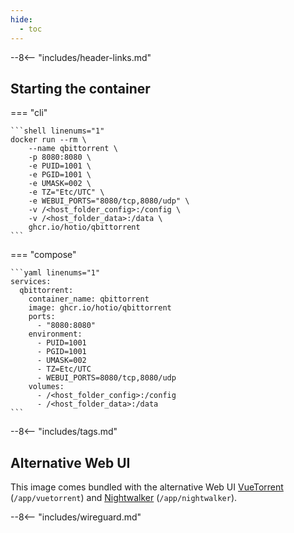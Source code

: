 ```yaml
---
hide:
  - toc
---
```


--8<-- "includes/header-links.md"

## Starting the container

=== "cli"

    ```shell linenums="1"
    docker run --rm \
        --name qbittorrent \
        -p 8080:8080 \
        -e PUID=1001 \
        -e PGID=1001 \
        -e UMASK=002 \
        -e TZ="Etc/UTC" \
        -e WEBUI_PORTS="8080/tcp,8080/udp" \
        -v /<host_folder_config>:/config \
        -v /<host_folder_data>:/data \
        ghcr.io/hotio/qbittorrent
    ```

=== "compose"

    ```yaml linenums="1"
    services:
      qbittorrent:
        container_name: qbittorrent
        image: ghcr.io/hotio/qbittorrent
        ports:
          - "8080:8080"
        environment:
          - PUID=1001
          - PGID=1001
          - UMASK=002
          - TZ=Etc/UTC
          - WEBUI_PORTS=8080/tcp,8080/udp
        volumes:
          - /<host_folder_config>:/config
          - /<host_folder_data>:/data
    ```

--8<-- "includes/tags.md"

## Alternative Web UI

This image comes bundled with the alternative Web UI [VueTorrent](https://github.com/VueTorrent/VueTorrent) (`/app/vuetorrent`) and [Nightwalker](https://github.com/CallMeBruce/nightwalker) (`/app/nightwalker`).

--8<-- "includes/wireguard.md"
